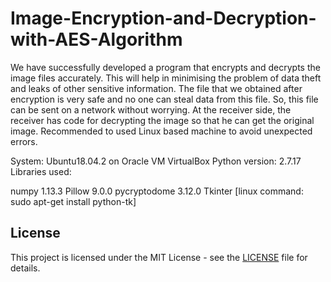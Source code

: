 # Image-Encryption-and-Decryption-with-AES-Algorithm

We have successfully developed a program that encrypts and decrypts the image files accurately. This will help in minimising the problem of data theft and leaks of other sensitive information. The file that we obtained after encryption is very safe and no one can steal data from this file. So, this file can be sent on a network without worrying. At the receiver side, the receiver has code for decrypting the image so that he can get the original image.
Recommended to used Linux based machine to avoid unexpected errors.

System: Ubuntu18.04.2 on Oracle VM VirtualBox
Python version: 2.7.17
Libraries used:

numpy 1.13.3
Pillow 9.0.0
pycryptodome 3.12.0
Tkinter [linux command: sudo apt-get install python-tk]

## License

This project is licensed under the MIT License - see the [LICENSE](LICENSE) file for details.

